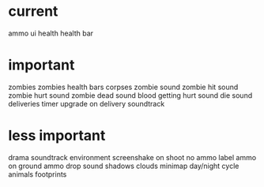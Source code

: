 ﻿# current
ammo ui
health
health bar

# important
zombies
zombies health bars
corpses
zombie sound
zombie hit sound
zombie hurt sound
zombie dead sound
blood
getting hurt sound
die sound
deliveries
timer
upgrade on delivery
soundtrack

# less important
drama soundtrack
environment
screenshake on shoot
no ammo label
ammo on ground
ammo drop sound
shadows
clouds
minimap
day/night cycle
animals
footprints
